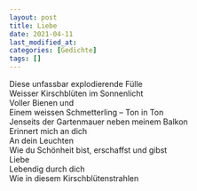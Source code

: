 ```yaml
---
layout: post
title: Liebe
date: 2021-04-11
last_modified_at:
categories: [Gedichte]
tags: []
---
```


Diese unfassbar explodierende Fülle  
Weisser Kirschblüten im Sonnenlicht  
Voller Bienen und  
Einem weissen Schmetterling – Ton in Ton  
Jenseits der Gartenmauer neben meinem Balkon  
Erinnert mich an dich  
An dein Leuchten  
Wie du Schönheit bist, erschaffst und gibst  
Liebe  
Lebendig durch dich  
Wie in diesem Kirschblütenstrahlen
